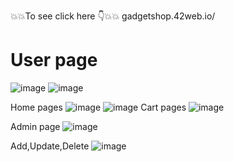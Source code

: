 💥💥To see click here 👇💥💥
gadgetshop.42web.io/


# User page
![image](https://user-images.githubusercontent.com/79355299/210710778-9806cdf1-533f-4331-bfca-037758ff1fe0.png)
![image](https://user-images.githubusercontent.com/79355299/210711849-58cd06f1-1b37-4158-81d5-3cdfbf769a91.png)

Home pages
![image](https://user-images.githubusercontent.com/79355299/210711082-fab572ab-fd80-4d72-bfab-5ef1b12b7973.png)
![image](https://user-images.githubusercontent.com/79355299/210711122-4cde1b21-7014-4aa3-930a-380494b531de.png)
Cart pages
![image](https://user-images.githubusercontent.com/79355299/210711185-7c903f82-a7c2-43f3-af22-b6c3addc557c.png)



Admin page
![image](https://user-images.githubusercontent.com/79355299/210711381-57f24c95-cb74-47e1-921a-7f93aa45375c.png)

Add,Update,Delete
![image](https://user-images.githubusercontent.com/79355299/210711469-5a02dbda-f664-499f-98d3-7c4ce008149d.png)

